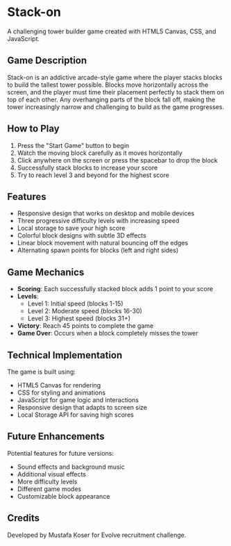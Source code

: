 # Stack-on

A challenging tower builder game created with HTML5 Canvas, CSS, and JavaScript.

## Game Description

Stack-on is an addictive arcade-style game where the player stacks blocks to build the tallest tower possible. Blocks move horizontally across the screen, and the player must time their placement perfectly to stack them on top of each other. Any overhanging parts of the block fall off, making the tower increasingly narrow and challenging to build as the game progresses.

## How to Play

1. Press the "Start Game" button to begin
2. Watch the moving block carefully as it moves horizontally
3. Click anywhere on the screen or press the spacebar to drop the block
4. Successfully stack blocks to increase your score
5. Try to reach level 3 and beyond for the highest score

## Features

- Responsive design that works on desktop and mobile devices
- Three progressive difficulty levels with increasing speed
- Local storage to save your high score
- Colorful block designs with subtle 3D effects
- Linear block movement with natural bouncing off the edges
- Alternating spawn points for blocks (left and right sides)

## Game Mechanics

- **Scoring**: Each successfully stacked block adds 1 point to your score
- **Levels**: 
  - Level 1: Initial speed (blocks 1-15)
  - Level 2: Moderate speed (blocks 16-30)
  - Level 3: Highest speed (blocks 31+)
- **Victory**: Reach 45 points to complete the game
- **Game Over**: Occurs when a block completely misses the tower

## Technical Implementation

The game is built using:
- HTML5 Canvas for rendering
- CSS for styling and animations
- JavaScript for game logic and interactions
- Responsive design that adapts to screen size
- Local Storage API for saving high scores

## Future Enhancements

Potential features for future versions:
- Sound effects and background music
- Additional visual effects
- More difficulty levels
- Different game modes
- Customizable block appearance

## Credits

Developed by Mustafa Koser for Evolve recruitment challenge.
